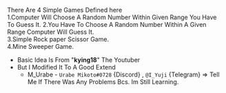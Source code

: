 There Are 4 Simple Games Defined here       
    1.Computer Will Choose A Random Number Within Given Range You Have To Guess It. 
    2.You Have To Choose A Random Number Within A Given Range Computer Will Guess It.   
    3.Simple Rock paper Scissor Game.   
    4.Mine Sweeper Game.    

* Basic Idea Is From "**kying18**" The Youtuber
* But I Modified It To A Good Extend
   * M_Urabe - `Urabe Mikoto#0728` {Discord} , `@I_Yuji` {Telegram} => Tell Me If There Was Any Problems Bcs. Im Still Learning.
